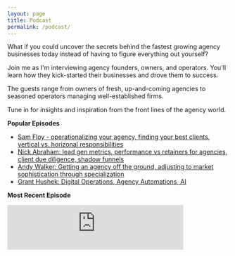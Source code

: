 ```yaml
---
layout: page
title: Podcast
permalink: /podcast/
---
```


What if you could uncover the secrets behind the fastest growing agency businesses today instead of having to figure everything out yourself? 

Join me as I'm interviewing agency founders, owners, and operators. You'll learn how they kick-started their businesses and drove them to success.

The guests range from owners of fresh, up-and-coming agencies to seasoned operators managing well-established firms. 

Tune in for insights and inspiration from the front lines of the agency world.

**Popular Episodes**

* [Sam Floy - operationalizing your agency, finding your best clients, vertical vs. horizonal responsibilities](https://podcasters.spotify.com/pod/show/builderbanter/episodes/Sam-Floy---operationalizing-your-agency--finding-your-best-clients--vertical-vs--horizonal-responsibilities-e2aujp9/a-aagv883)
* [Nick Abraham: lead gen metrics, performance vs retainers for agencies, client due diligence, shadow funnels](https://podcasters.spotify.com/pod/show/builderbanter/episodes/Nick-Abraham-lead-gen-metrics--performance-vs-retainers-for-agencies--client-due-diligence--shadow-funnels-e28cqvl/a-aa901ra)
* [Andy Walker: Getting an agency off the ground, adjusting to market sophistication through specialization](https://podcasters.spotify.com/pod/show/builderbanter/episodes/Andy-Walker-Getting-an-agency-off-the-ground--adjusting-to-market-sophistication-through-specialization-e27r2pn/a-aa78rjg)
* [Grant Hushek: Digital Operations, Agency Automations, AI](https://podcasters.spotify.com/pod/show/builderbanter/episodes/Talking-Digital-Operations--Agency-Automations--AI-with-Grant-Hushek-e26s7fj/a-aa48i25)


**Most Recent Episode**

<iframe src="https://podcasters.spotify.com/pod/show/agencypodcast/embed" height="102px" width="400px" frameborder="0" scrolling="no"></iframe>

